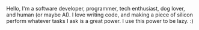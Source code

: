 Hello, I'm a software developer, programmer, tech enthusiast, dog lover, and human (or maybe AI). I love writing code, and making a piece of silicon perform whatever tasks I ask is a great power. I use this power to be lazy. :)
